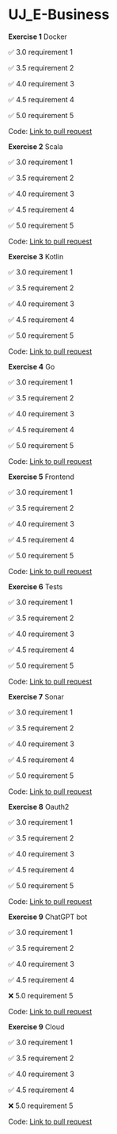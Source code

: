 # UJ_E-Business

**Exercise 1** Docker

:white_check_mark: 3.0 requirement 1

:white_check_mark: 3.5 requirement 2

:white_check_mark: 4.0 requirement 3

:white_check_mark: 4.5 requirement 4

:white_check_mark: 5.0 requirement 5


Code:  [Link to pull request](https://github.com/P4r1nc3/UJ_E-Business/pull/1)

**Exercise 2** Scala

:white_check_mark: 3.0 requirement 1

:white_check_mark: 3.5 requirement 2

:white_check_mark: 4.0 requirement 3

:white_check_mark: 4.5 requirement 4

:white_check_mark: 5.0 requirement 5


Code:  [Link to pull request](https://github.com/P4r1nc3/UJ_E-Business/pull/2)

**Exercise 3** Kotlin

:white_check_mark: 3.0 requirement 1

:white_check_mark: 3.5 requirement 2

:white_check_mark: 4.0 requirement 3

:white_check_mark: 4.5 requirement 4

:white_check_mark: 5.0 requirement 5


Code:  [Link to pull request](https://github.com/P4r1nc3/UJ_E-Business/pull/3)

**Exercise 4** Go

:white_check_mark: 3.0 requirement 1

:white_check_mark: 3.5 requirement 2

:white_check_mark: 4.0 requirement 3

:white_check_mark: 4.5 requirement 4

:white_check_mark: 5.0 requirement 5


Code:  [Link to pull request](https://github.com/P4r1nc3/UJ_E-Business/pull/4)

**Exercise 5** Frontend

:white_check_mark: 3.0 requirement 1

:white_check_mark: 3.5 requirement 2

:white_check_mark: 4.0 requirement 3

:white_check_mark: 4.5 requirement 4

:white_check_mark: 5.0 requirement 5


Code:  [Link to pull request](https://github.com/P4r1nc3/UJ_E-Business/pull/5)


**Exercise 6** Tests

:white_check_mark: 3.0 requirement 1

:white_check_mark: 3.5 requirement 2

:white_check_mark: 4.0 requirement 3

:white_check_mark: 4.5 requirement 4

:white_check_mark: 5.0 requirement 5


Code:  [Link to pull request](https://github.com/P4r1nc3/UJ_E-Business/pull/7)


**Exercise 7** Sonar

:white_check_mark: 3.0 requirement 1

:white_check_mark: 3.5 requirement 2

:white_check_mark: 4.0 requirement 3

:white_check_mark: 4.5 requirement 4

:white_check_mark: 5.0 requirement 5


Code:  [Link to pull request](https://github.com/P4r1nc3/UJ_E-Business/pull/8)

**Exercise 8** Oauth2

:white_check_mark: 3.0 requirement 1

:white_check_mark: 3.5 requirement 2

:white_check_mark: 4.0 requirement 3

:white_check_mark: 4.5 requirement 4

:white_check_mark: 5.0 requirement 5


Code:  [Link to pull request](https://github.com/P4r1nc3/UJ_E-Business/pull/6)

**Exercise 9** ChatGPT bot

:white_check_mark: 3.0 requirement 1

:white_check_mark: 3.5 requirement 2

:white_check_mark: 4.0 requirement 3

:white_check_mark: 4.5 requirement 4

:x: 5.0 requirement 5


Code:  [Link to pull request](https://github.com/P4r1nc3/UJ_E-Business/pull/9)

**Exercise 9** Cloud

:white_check_mark: 3.0 requirement 1

:white_check_mark: 3.5 requirement 2

:white_check_mark: 4.0 requirement 3

:white_check_mark: 4.5 requirement 4

:x: 5.0 requirement 5


Code:  [Link to pull request](https://github.com/P4r1nc3/UJ_E-Business/pull/10)
